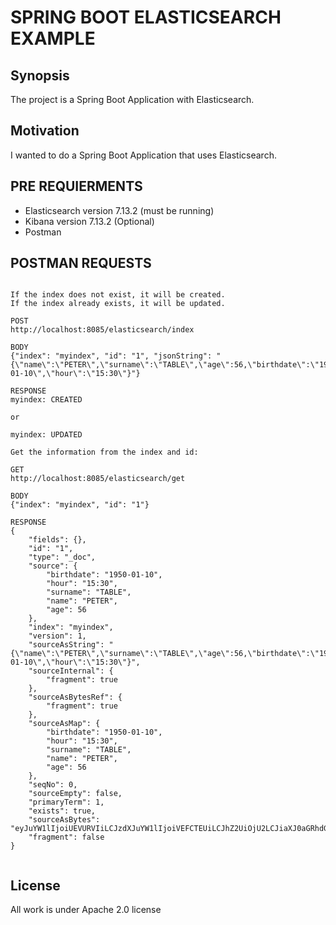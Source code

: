 # SPRING BOOT ELASTICSEARCH EXAMPLE

## Synopsis

The project is a Spring Boot Application with Elasticsearch.

## Motivation

I wanted to do a Spring Boot Application that uses Elasticsearch.

## PRE REQUIERMENTS

- Elasticsearch version 7.13.2 (must be running)
- Kibana version 7.13.2 (Optional)
- Postman

## POSTMAN REQUESTS

<pre><code>
If the index does not exist, it will be created.
If the index already exists, it will be updated.

POST
http://localhost:8085/elasticsearch/index

BODY
{"index": "myindex", "id": "1", "jsonString": "{\"name\":\"PETER\",\"surname\":\"TABLE\",\"age\":56,\"birthdate\":\"1950-01-10\",\"hour\":\"15:30\"}"}

RESPONSE
myindex: CREATED

or

myindex: UPDATED

Get the information from the index and id:

GET
http://localhost:8085/elasticsearch/get

BODY
{"index": "myindex", "id": "1"}

RESPONSE
{
    "fields": {},
    "id": "1",
    "type": "_doc",
    "source": {
        "birthdate": "1950-01-10",
        "hour": "15:30",
        "surname": "TABLE",
        "name": "PETER",
        "age": 56
    },
    "index": "myindex",
    "version": 1,
    "sourceAsString": "{\"name\":\"PETER\",\"surname\":\"TABLE\",\"age\":56,\"birthdate\":\"1950-01-10\",\"hour\":\"15:30\"}",
    "sourceInternal": {
        "fragment": true
    },
    "sourceAsBytesRef": {
        "fragment": true
    },
    "sourceAsMap": {
        "birthdate": "1950-01-10",
        "hour": "15:30",
        "surname": "TABLE",
        "name": "PETER",
        "age": 56
    },
    "seqNo": 0,
    "sourceEmpty": false,
    "primaryTerm": 1,
    "exists": true,
    "sourceAsBytes": "eyJuYW1lIjoiUEVURVIiLCJzdXJuYW1lIjoiVEFCTEUiLCJhZ2UiOjU2LCJiaXJ0aGRhdGUiOiIxOTUwLTAxLTEwIiwiaG91ciI6IjE1OjMwIn0=",
    "fragment": false
}

</code></pre>

## License

All work is under Apache 2.0 license